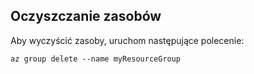 ## <a name="clean-up-resources"></a>Oczyszczanie zasobów

Aby wyczyścić zasoby, uruchom następujące polecenie:

```azurecli-interactive
az group delete --name myResourceGroup
```

